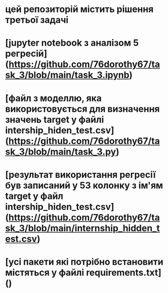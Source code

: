 # цей репозиторій містить рішення третьої задачі 
# [jupyter notebook з аналізом 5 регресій] (https://github.com/76dorothy67/task_3/blob/main/task_3.ipynb)
# [файл з моделлю, яка використовується для визначення значень target у файлі intership_hiden_test.csv] (https://github.com/76dorothy67/task_3/blob/main/task_3.py)
# [результат використання регресії був записаний у 53 колонку з ім'ям target у файл intership_hiden_test.csv] (https://github.com/76dorothy67/task_3/blob/main/internship_hidden_test.csv)
# [усі пакети які потрібно встановити містяться у файлі requirements.txt] ()
